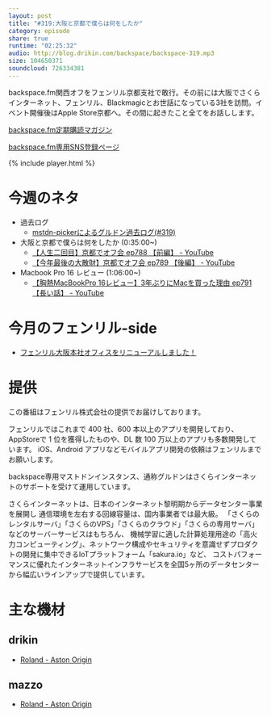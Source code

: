 ```yaml
---
layout: post
title: "#319:大阪と京都で僕らは何をしたか"
category: episode
share: true
runtime: "02:25:32"
audio: http://blog.drikin.com/backspace/backspace-319.mp3
size: 104650371
soundcloud: 726334381
---
```


backspace.fm関西オフをフェンリル京都支社で敢行。その前には大阪でさくらインターネット、フェンリル、Blackmagicとお世話になっている3社を訪問。イベント開催後はApple Store京都へ。その間に起きたこと全てをお話しします。

[backspace.fm定期購読マガジン](https://note.mu/drikin/m/m55ec296b7655)

[backspace.fm専用SNS登録ページ](https://mstdn.guru/invite/3WVHpSMr)

{% include player.html %}


# 今週のネタ
* 過去ログ
  * [mstdn-pickerによるグルドン過去ログ(#319)](https://rbtnn.github.io/mstdn-picker/?instance=mstdn.guru&since_id=103230524072508406&max_id=103231203116232332) 
* 大阪と京都で僕らは何をしたか (0:35:00~)
  * [【人生二回目】京都でオフ会 ep788 【前編】 - YouTube](https://www.youtube.com/watch?v=XRGm1D5jfgU)
  * [【今年最後の大散財】京都でオフ会 ep789 【後編】 - YouTube](https://www.youtube.com/watch?v=Me3nHoZqouw)
* Macbook Pro 16 レビュー (1:06:00~)
  * [【胸熱MacBookPro 16レビュー】3年ぶりにMacを買った理由 ep791 【長い話】 - YouTube](https://www.youtube.com/watch?v=vwqrXrIWkRE)

# 今月のフェンリル-side
* [フェンリル大阪本社オフィスをリニューアルしました！](https://www.wantedly.com/companies/fenrir/post_articles/191257)

# 提供

この番組はフェンリル株式会社の提供でお届けしております。

フェンリルではこれまで 400 社、600 本以上のアプリを開発しており、AppStoreで 1 位を獲得したものや、DL 数 100 万以上のアプリも多数開発しています。
iOS、Android アプリなどモバイルアプリ開発の依頼はフェンリルまでお願いします。

backspace専用マストドンインスタンス、通称グルドンはさくらインターネットのサポートを受けて運用しています。

さくらインターネットは、日本のインターネット黎明期からデータセンター事業を展開し
通信環境を左右する回線容量は、国内事業者では最大級。
「さくらのレンタルサーバ」「さくらのVPS」「さくらのクラウド」「さくらの専用サーバ」などのサーバーサービスはもちろん、
機械学習に適した計算処理用途の「高火力コンピューティング」、ネットワーク構成やセキュリティを意識せずプロダクトの開発に集中できるIoTプラットフォーム「sakura.io」など、
コストパフォーマンスに優れたインターネットインフラサービスを全国5ヶ所のデータセンターから幅広いラインアップで提供しています。

# 主な機材

## drikin
* [Roland - Aston Origin](http://amzn.asia/1OwAZ0w)

## mazzo
* [Roland - Aston Origin](http://amzn.asia/1OwAZ0w)
  
